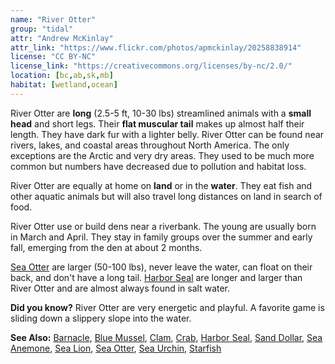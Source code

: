 ```yaml
---
name: "River Otter"
group: "tidal"
attr: "Andrew McKinlay"
attr_link: "https://www.flickr.com/photos/apmckinlay/20258838914"
license: "CC BY-NC"
license_link: "https://creativecommons.org/licenses/by-nc/2.0/"
location: [bc,ab,sk,mb]
habitat: [wetland,ocean]
---
```

River Otter are **long** (2.5-5 ft, 10-30 lbs) streamlined animals with a **small head** and short legs. Their **flat muscular tail** makes up almost half their length. They have dark fur with a lighter belly. River Otter can be found near rivers, lakes, and coastal areas throughout North America. The only exceptions are the Arctic and very dry areas. They used to be much more common but numbers have decreased due to pollution and habitat loss.

River Otter are equally at home on **land** or in the **water**. They eat fish and other aquatic animals but will also travel long distances on land in search of food.

River Otter use or build dens near a riverbank. The young are usually born in March and April. They stay in family groups over the summer and early fall, emerging from the den at about 2 months.

[Sea Otter](/animals/seaotter) are larger (50-100 lbs), never leave the water, can float on their back, and don't have a long tail. [Harbor Seal](/animals/harbseal) are longer and larger than River Otter and are almost always found in salt water.

**Did you know?** River Otter are very energetic and playful. A favorite game is sliding down a slippery slope into the water.

<!-- generated, do not edit -->
**See Also:**
[Barnacle](/animals/barnacle),
[Blue Mussel](/animals/blumussel),
[Clam](/animals/clam),
[Crab](/animals/crab),
[Harbor Seal](/animals/harbseal),
[Sand Dollar](/animals/sandolr),
[Sea Anemone](/animals/seaanem),
[Sea Lion](/animals/sealion),
[Sea Otter](/animals/seaotter),
[Sea Urchin](/animals/seaurch),
[Starfish](/animals/starfish)

